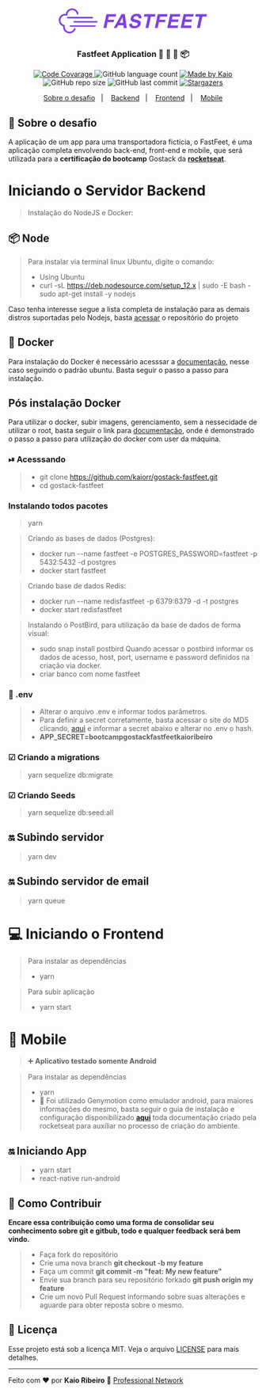 <h1 align="center">
  <img alt="Fastfeet" title="Fastfeet" src="./backend/img/logo.png" width="300px" />
</h1>

<h3 align="center">
  Fastfeet Application 🚚 🛵 🚴 📦
</h3>

<p align="center">

  <a href="https://app.codacy.com/manual/kaiorr/gostack-fastfeet?utm_source=github.com&utm_medium=referral&utm_content=kaiorr/gostack-fastfeet&utm_campaign=Badge_Grade_Settings">
    <img alt="Code Covarage" src="https://api.codacy.com/project/badge/Grade/880f947032d543fa913769c4313a9bb1">
  </a>

  <img alt="GitHub language count" src="https://img.shields.io/github/languages/count/kaiorr/gostack-fastfeet?style=plastic">

  <a href="https://www.linkedin.com/in/kaio-ribeiro-310123150/"> 
    <img alt="Made by Kaio" src="https://img.shields.io/badge/made%20by-kaiorr-%2304D361">
  </a>

  <img alt="GitHub repo size" src="https://img.shields.io/github/repo-size/kaiorr/gostack-fastfeet?color=7800ff&style=plastic">

  <img alt="GitHub last commit" src="https://img.shields.io/github/last-commit/kaiorr/gostack-fastfeet?color=7800ff&style=plastic">

  <a href="https://github.com/kaiorr/gostack-fastfeet/stargazers">
    <img alt="Stargazers" src="https://img.shields.io/github/stars/kaiorr/gostack-fastfeet?style=social">
  </a>
</p>

<p align="center">
  <a href="#rocket-sobre-o-desafio">Sobre o desafio</a>&nbsp;&nbsp;&nbsp;|&nbsp;&nbsp;&nbsp;
  <a href="#iniciando-o-servidor-backend">Backend</a>&nbsp;&nbsp;&nbsp;|&nbsp;&nbsp;&nbsp;
  <a href="#computer-iniciando-o-frontend">Frontend</a>&nbsp;&nbsp;&nbsp;|&nbsp;&nbsp;&nbsp;
  <a href="#iphone-mobile">Mobile</a>
</p>

## 🚀 Sobre o desafio

A aplicação de um app para uma transportadora fictícia, o FastFeet, é uma aplicação completa envolvendo back-end, front-end e mobile, que será utilizada para a **certificação do bootcamp** Gostack da **[rocketseat](https://rocketseat.com.br/gostack)**.

# Iniciando o Servidor Backend

>Instalação do NodeJS e Docker:

## 📦 Node

>Para instalar via terminal linux Ubuntu, digite o comando:
> -  Using Ubuntu
> -  curl -sL https://deb.nodesource.com/setup_12.x | sudo -E bash -sudo apt-get install -y nodejs

Caso tenha interesse segue a lista completa de instalação para as demais distros suportadas pelo Nodejs, basta [acessar](https://github.com/nodesource/distributions/blob/master/README.md) o repositório do projeto

## 🐳 Docker

Para instalação do Docker é necessário acesssar a [documentação](https://docs.docker.com/install/linux/docker-ce/ubuntu/), nesse caso seguindo o padrão ubuntu. Basta seguir o passo a passo para instalação.

## Pós instalação Docker

Para utilizar o docker, subir imagens, gerenciamento, sem a nessecidade de utilizar o root, basta seguir o link para [documentação](https://docs.docker.com/install/linux/linux-postinstall/), onde é demonstrado o passo a passo para utilização do docker com user da máquina.

### ⏯ Acesssando

> -  git clone https://github.com/kaiorr/gostack-fastfeet.git
> -  cd gostack-fastfeet

### Instalando todos pacotes

> yarn

> Criando as bases de dados (Postgres):
> -  docker run --name fastfeet -e POSTGRES_PASSWORD=fastfeet -p 5432:5432 -d postgres
> -  docker start fastfeet

> Criando base de dados Redis:
> -  docker run --name redisfastfeet -p 6379:6379 -d -t postgres
> -  docker start redisfastfeet

> Instalando o PostBird, para utilização da base de dados de forma visual:
> -  sudo snap install postbird
> Quando acessar o postbird informar os dados de acesso, host, port, username e password definidos na criação via docker.
> -  criar banco com nome fastfeet

### 🔑 .env

> -  Alterar o arquivo .env e informar todos parâmetros.
> -  Para definir a secret corretamente, basta acessar o site do MD5 clicando, [aqui](https://www.md5online.org/) e informar a secret abaixo e alterar no .env o hash.
> -  **APP_SECRET=bootcampgostackfastfeetkaioribeiro**

### ☑ Criando a migrations

> yarn sequelize db:migrate

### ☑ Criando Seeds

> yarn sequelize db:seed:all

## 🔛 Subindo servidor

> yarn dev

## 🔛 Subindo servidor de email

> yarn queue

# 💻 Iniciando o Frontend

> Para instalar as dependências
> -  yarn
  
> Para subir aplicação
> -  yarn start


# 📱 Mobile

> :heavy_plus_sign:  **Aplicativo testado somente Android**

> Para instalar as dependências 
> -  yarn
> -  :pushpin:  Foi utilizado Genymotion como emulador android, para maiores informações do mesmo, basta seguir o guia de instalação e configuração disponibilizado **[aqui](https://docs.rocketseat.dev/ambiente-react-native/android/emulador)** toda documentação criado pela rocketseat para auxíliar no processo de criação do ambiente.

## 🔛 Iniciando App

> -  yarn start
> -  react-native run-android

## 🤔 Como Contribuir

**Encare essa contribuição como uma forma de consolidar seu conhecimento sobre git e gitbub, todo e qualquer feedback será bem vindo.**

> -  Faça fork do repositório
> -  Crie uma nova branch **git checkout -b my feature**
> -  Faça um commit **git commit -m "feat: My new feature"**
> -  Envie sua branch para seu repositório forkado **git push origin my feature**
> -  Crie um novo Pull Request informando sobre suas alterações e aguarde para obter reposta sobre o mesmo.

## 📝 Licença

Esse projeto está sob a licença MIT. Veja o arquivo [LICENSE](https://raw.githubusercontent.com/kaiorr/gostack-fastfeet/master/LICENSE) para mais detalhes.

----

Feito com :heart: por **Kaio Ribeiro** :call_me_hand: [Professional Network](https://www.linkedin.com/in/kaio-ribeiro-310123150/)
